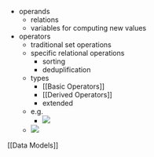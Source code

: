 + operands
	+ relations
	+ variables for computing new values
+ operators
	+ traditional set operations
	+ specific relational operations
		+ sorting
		+ deduplification
	+ types
		+ [[Basic Operators]]
		+ [[Derived Operators]]
		+ extended
	+ e.g.
		+ ![](../../z_images/Pasted%20image%2020220406142243.png)
	+ ![](../../z_images/Pasted%20image%2020220406142441.png)

[[Data Models]]

